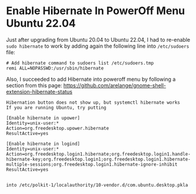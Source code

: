 # Enable Hibernate In PowerOff Menu Ubuntu 22.04

Just after upgrading from Ubuntu 20.04 to Ubuntu 22.04, I had to re-enable `sudo hibernate` to work by adding again the following line into `/etc/sudoers` file:

```
# Add hibernate command to sudoers list /etc/sudoers.tmp
remi ALL=NOPASSWD:/usr/sbin/hibernate
```

Also, I succeeded to add Hibernate into poweroff menu by following a section from this page: https://github.com/arelange/gnome-shell-extension-hibernate-status

```
Hibernation button does not show up, but systemctl hibernate works
If you are running Ubuntu, try putting

[Enable hibernate in upower]
Identity=unix-user:*
Action=org.freedesktop.upower.hibernate
ResultActive=yes

[Enable hibernate in logind]
Identity=unix-user:*
Action=org.freedesktop.login1.hibernate;org.freedesktop.login1.handle-hibernate-key;org.freedesktop.login1;org.freedesktop.login1.hibernate-multiple-sessions;org.freedesktop.login1.hibernate-ignore-inhibit
ResultActive=yes


into /etc/polkit-1/localauthority/10-vendor.d/com.ubuntu.desktop.pkla
```
